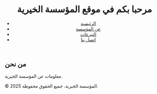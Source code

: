 <!DOCTYPE html>
<html lang="en">
<head>
    <meta charset="UTF-8">
    <meta name="viewport" content="width=device-width, initial-scale=1.0">
    <title>اسم المؤسسة الخيرية</title>
    <link rel="stylesheet" href="styles.css">
</head>
<body>
    <header>
        <h1>مرحبا بكم في موقع المؤسسة الخيرية</h1>
        <nav>
            <ul>
                <li><a href="index.html">الرئيسية</a></li>
                <li><a href="about.html">عن المؤسسة</a></li>
                <li><a href="donate.html">التبرعات</a></li>
                <li><a href="contact.html">اتصل بنا</a></li>
            </ul>
        </nav>
    </header>
    <main>
        <section>
            <h2>من نحن</h2>
            <p>معلومات عن المؤسسة الخيرية.</p>
        </section>
    </main>
    <footer>
        <p>&copy; 2025 المؤسسة الخيرية. جميع الحقوق محفوظة.</p>
    </footer>
</body>
</html>


